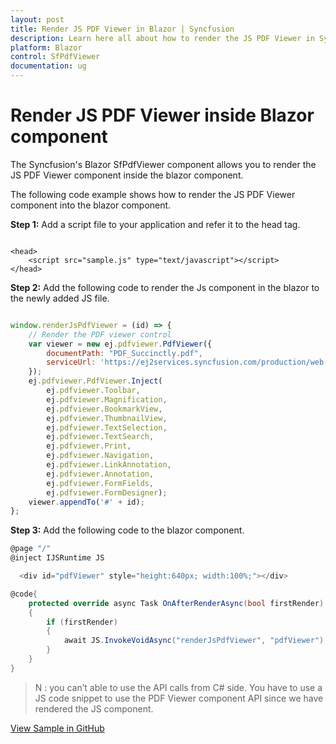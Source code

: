 ```yaml
---
layout: post
title: Render JS PDF Viewer in Blazor | Syncfusion
description: Learn here all about how to render the JS PDF Viewer in Syncfusion Blazor SfPdfViewer component and more.
platform: Blazor
control: SfPdfViewer
documentation: ug
---
```


# Render JS PDF Viewer inside Blazor component

The Syncfusion's Blazor SfPdfViewer component allows you to render the JS PDF Viewer component inside the blazor component.

The following code example shows how to render the JS PDF Viewer component into the blazor component.

**Step 1:** Add a script file to your application and refer it to the head tag.

```cshtml

<head>
    <script src="sample.js" type="text/javascript"></script>
</head>

```

**Step 2:** Add the following code to render the Js component in the blazor to the newly added JS file.

```javascript

window.renderJsPdfViewer = (id) => {
    // Render the PDF viewer control
    var viewer = new ej.pdfviewer.PdfViewer({
        documentPath: "PDF_Succinctly.pdf",
        serviceUrl: 'https://ej2services.syncfusion.com/production/web-services/api/pdfviewer'
    });
    ej.pdfviewer.PdfViewer.Inject(
        ej.pdfviewer.Toolbar, 
        ej.pdfviewer.Magnification,
        ej.pdfviewer.BookmarkView, 
        ej.pdfviewer.ThumbnailView, 
        ej.pdfviewer.TextSelection,
        ej.pdfviewer.TextSearch, 
        ej.pdfviewer.Print, 
        ej.pdfviewer.Navigation,
        ej.pdfviewer.LinkAnnotation, 
        ej.pdfviewer.Annotation,
        ej.pdfviewer.FormFields, 
        ej.pdfviewer.FormDesigner);
    viewer.appendTo('#' + id);
};

```

**Step 3:** Add the following code to the blazor component.

```csharp
@page "/"
@inject IJSRuntime JS

  <div id="pdfViewer" style="height:640px; width:100%;"></div>

@code{ 
    protected override async Task OnAfterRenderAsync(bool firstRender)
    {
        if (firstRender)
        {
            await JS.InvokeVoidAsync("renderJsPdfViewer", "pdfViewer");
        }
    }
}

```

>N : you can’t able to use the API calls from C# side. You have to use a JS code snippet to use the PDF Viewer component API since we have rendered the JS component.

[View Sample in GitHub](https://github.com/SyncfusionExamples/blazor-pdf-viewer-examples/tree/master/Common/Render%20JS%20PDF%20Viewer%20component%20in%20Blazor%20-%20SfPdfViewer)